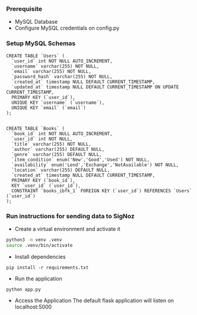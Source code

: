 ### Prerequisite

- MySQL Database
- Configure MySQL credentials on config.py

### Setup MySQL Schemas

```
CREATE TABLE `Users` (
  `user_id` int NOT NULL AUTO_INCREMENT,
  `username` varchar(255) NOT NULL,
  `email` varchar(255) NOT NULL,
  `password_hash` varchar(255) NOT NULL,
  `created_at` timestamp NULL DEFAULT CURRENT_TIMESTAMP,
  `updated_at` timestamp NULL DEFAULT CURRENT_TIMESTAMP ON UPDATE CURRENT_TIMESTAMP,
  PRIMARY KEY (`user_id`),
  UNIQUE KEY `username` (`username`),
  UNIQUE KEY `email` (`email`)
);
```

```

CREATE TABLE `Books` (
  `book_id` int NOT NULL AUTO_INCREMENT,
  `user_id` int NOT NULL,
  `title` varchar(255) NOT NULL,
  `author` varchar(255) DEFAULT NULL,
  `genre` varchar(255) DEFAULT NULL,
  `item_condition` enum('New','Good','Used') NOT NULL,
  `availability` enum('Lend','Exchange','NotAvailable') NOT NULL,
  `location` varchar(255) DEFAULT NULL,
  `created_at` timestamp NULL DEFAULT CURRENT_TIMESTAMP,
  PRIMARY KEY (`book_id`),
  KEY `user_id` (`user_id`),
  CONSTRAINT `books_ibfk_1` FOREIGN KEY (`user_id`) REFERENCES `Users` (`user_id`)
);
```

### Run instructions for sending data to SigNoz

- Create a virtual environment and activate it

```bash
python3 -m venv .venv
source .venv/bin/activate
```

- Install dependencies

```
pip install -r requirements.txt
```

- Run the application
```
python app.py
```
- Access the Application
The default flask application will listen on localhost:5000
